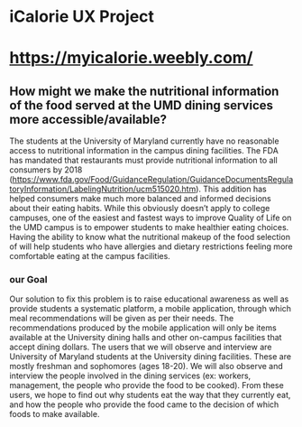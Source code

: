 # iCalorie UX Project

# https://myicalorie.weebly.com/


## How might we make the nutritional information of the food served at the UMD dining services more accessible/available?

The students at the University of Maryland currently have no reasonable access to nutritional information in the campus dining facilities. The FDA has mandated that restaurants must provide nutritional information to all consumers by 2018 (https://www.fda.gov/Food/GuidanceRegulation/GuidanceDocumentsRegulatoryInformation/LabelingNutrition/ucm515020.htm). This addition has helped consumers make much more balanced and informed decisions about their eating habits. While this obviously doesn’t apply to college campuses, one of the easiest and fastest ways to improve Quality of Life on the UMD campus is to empower students to make healthier eating choices. Having the ability to know what the nutritional makeup of the food selection of will help students who have allergies and dietary restrictions feeling more comfortable eating at the campus facilities.

### our Goal 
Our solution to fix this problem is to raise educational awareness as well as provide students a systematic platform, a mobile application, through which meal recommendations will be given as per their needs. The recommendations produced by the mobile application will only be items available at the University dining halls and other on-campus facilities that accept dining dollars. The users that we will observe and interview are University of Maryland students at the University dining facilities. These are mostly freshman and sophomores (ages 18-20). We will also observe and interview the people involved in the dining services (ex: workers, management, the people who provide the food to be cooked). From these users, we hope to find out why students eat the way that they currently eat, and how the people who provide the food came to the decision of which foods to make available. 
